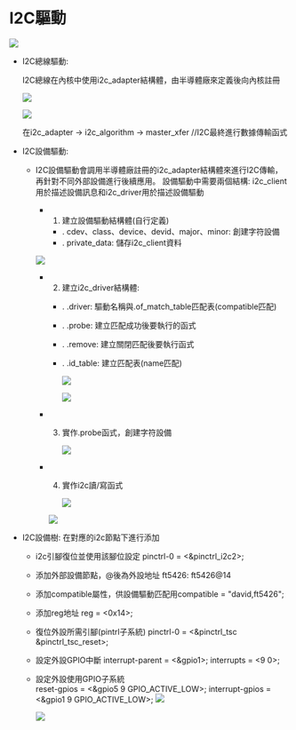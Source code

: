 # I2C驅動

  ![ ](https://drive.google.com/uc?export=view&id=1ZttNfU4Co61kCbOCD4bNgvVmFIVURg9A)

 - I2C總線驅動:
   
   I2C總線在內核中使用i2c_adapter結構體，由半導體廠來定義後向內核註冊

   ![ ](https://drive.google.com/uc?export=view&id=1kOxmqC5lQRQ4C9tk3bfUx_BTjkuqsdzP)

   ![ ](https://drive.google.com/uc?export=view&id=1RtmkUBQD4cb7-d0KHr-ACSSdbgTJes-Z)

   在i2c_adapter
            -> i2c_algorithm
                            -> master_xfer //I2C最終進行數據傳輸函式


 - I2C設備驅動:

    - I2C設備驅動會調用半導體廠註冊的i2c_adapter結構體來進行I2C傳輸，再針對不同外部設備進行後續應用。
      設備驅動中需要兩個結構: i2c_client用於描述設備訊息和i2c_driver用於描述設備驅動

       - 1.	建立設備驅動結構體(自行定義)
           - .	cdev、class、device、devid、major、minor: 創建字符設備
           - .	private_data: 儲存i2c_client資料
  
        ![ ](https://drive.google.com/uc?export=view&id=1a7YRA7XmLYgqPK9gy9a3bvk5yU-1rpLA)
     
       - 2.	建立i2c_driver結構體:
           - .	.driver: 驅動名稱與.of_match_table匹配表(compatible匹配)
           - .	.probe: 建立匹配成功後要執行的函式
           - .	.remove: 建立關閉匹配後要執行函式
           - .	.id_table: 建立匹配表(name匹配)
             
        	 ![ ](https://drive.google.com/uc?export=view&id=1zwT6Kdr7GYPdDT738ouOYQI9yVIhigzU)

          	 ![ ](https://drive.google.com/uc?export=view&id=1_kYrTR3HHoKQGPqwBuhM7AFPcSZoWX1C)

      - 3. 實作.probe函式，創建字符設備
           
      		 ![ ](https://drive.google.com/uc?export=view&id=187Qm587HIwHyGtWB8brAPIDK6Nj9LRgC)

      - 4. 實作i2c讀/寫函式
           
    		 ![ ](https://drive.google.com/uc?export=view&id=1jstn2gajzVXfzsI7VIGISRq8re0xC7h6)

   		 ![ ](https://drive.google.com/uc?export=view&id=1qCb0gEqBKjOA8p_HOGO2I-m_ktpY3er9)


  - I2C設備樹:
      在對應的i2c節點下進行添加
      - i2c引腳復位並使用該腳位設定                 pinctrl-0 = <&pinctrl_i2c2>;
      - 添加外部設備節點，@後為外設地址       ft5426: ft5426@14
      - 添加compatible屬性，供設備驅動匹配用compatible = "david,ft5426";
      - 添加reg地址				          reg = <0x14>;
      - 復位外設所需引腳(pintrl子系統)	          pinctrl-0 = <&pinctrl_tsc
							                                  &pinctrl_tsc_reset>;
      - 設定外設GPIO中斷				interrupt-parent = <&gpio1>;
						                  interrupts = <9 0>;
      - 設定外設使用GPIO子系統		
                                        reset-gpios = <&gpio5 9 GPIO_ACTIVE_LOW>;
                                        interrupt-gpios = <&gpio1 9 GPIO_ACTIVE_LOW>;
        ![ ](https://drive.google.com/uc?export=view&id=1r29yVvwVtUg8tWd3i-tYdtvmo7o9lpuy)
        
        ![ ](https://drive.google.com/uc?export=view&id=1sWCteR22ClambM3-l3pqwvcQm6nkJ9Ix)



        

